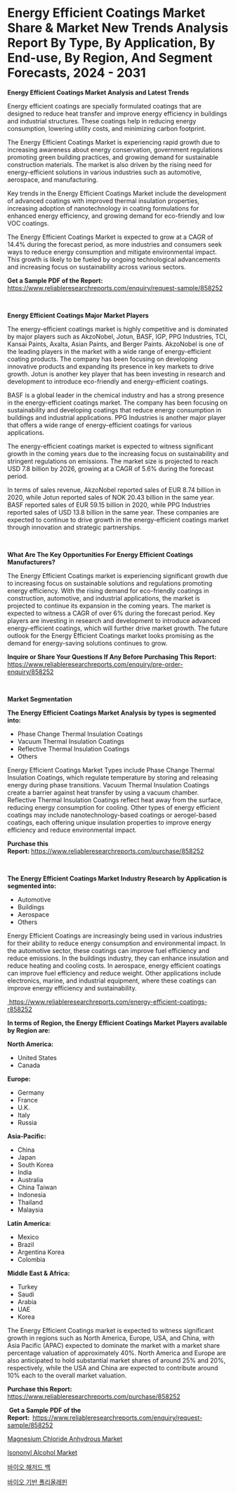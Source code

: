 <p><h1>Energy Efficient Coatings Market Share & Market New Trends Analysis Report By Type, By Application, By End-use, By Region, And Segment Forecasts, 2024 - 2031</h1></p><p><strong>Energy Efficient Coatings Market Analysis and Latest Trends</strong></p>
<p><p>Energy efficient coatings are specially formulated coatings that are designed to reduce heat transfer and improve energy efficiency in buildings and industrial structures. These coatings help in reducing energy consumption, lowering utility costs, and minimizing carbon footprint.</p><p>The Energy Efficient Coatings Market is experiencing rapid growth due to increasing awareness about energy conservation, government regulations promoting green building practices, and growing demand for sustainable construction materials. The market is also driven by the rising need for energy-efficient solutions in various industries such as automotive, aerospace, and manufacturing.</p><p>Key trends in the Energy Efficient Coatings Market include the development of advanced coatings with improved thermal insulation properties, increasing adoption of nanotechnology in coating formulations for enhanced energy efficiency, and growing demand for eco-friendly and low VOC coatings.</p><p>The Energy Efficient Coatings Market is expected to grow at a CAGR of 14.4% during the forecast period, as more industries and consumers seek ways to reduce energy consumption and mitigate environmental impact. This growth is likely to be fueled by ongoing technological advancements and increasing focus on sustainability across various sectors.</p></p>
<p><strong>Get a Sample PDF of the Report:&nbsp;</strong> <a href="https://www.reliableresearchreports.com/enquiry/request-sample/858252">https://www.reliableresearchreports.com/enquiry/request-sample/858252</a></p>
<p>&nbsp;</p>
<p><strong>Energy Efficient Coatings Major Market Players</strong></p>
<p><p>The energy-efficient coatings market is highly competitive and is dominated by major players such as AkzoNobel, Jotun, BASF, IGP, PPG Industries, TCI, Kansai Paints, Axalta, Asian Paints, and Berger Paints. AkzoNobel is one of the leading players in the market with a wide range of energy-efficient coating products. The company has been focusing on developing innovative products and expanding its presence in key markets to drive growth. Jotun is another key player that has been investing in research and development to introduce eco-friendly and energy-efficient coatings.</p><p>BASF is a global leader in the chemical industry and has a strong presence in the energy-efficient coatings market. The company has been focusing on sustainability and developing coatings that reduce energy consumption in buildings and industrial applications. PPG Industries is another major player that offers a wide range of energy-efficient coatings for various applications.</p><p>The energy-efficient coatings market is expected to witness significant growth in the coming years due to the increasing focus on sustainability and stringent regulations on emissions. The market size is projected to reach USD 7.8 billion by 2026, growing at a CAGR of 5.6% during the forecast period.</p><p>In terms of sales revenue, AkzoNobel reported sales of EUR 8.74 billion in 2020, while Jotun reported sales of NOK 20.43 billion in the same year. BASF reported sales of EUR 59.15 billion in 2020, while PPG Industries reported sales of USD 13.8 billion in the same year. These companies are expected to continue to drive growth in the energy-efficient coatings market through innovation and strategic partnerships.</p></p>
<p>&nbsp;</p>
<p><strong>What Are The Key Opportunities For Energy Efficient Coatings Manufacturers?</strong></p>
<p><p>The Energy Efficient Coatings market is experiencing significant growth due to increasing focus on sustainable solutions and regulations promoting energy efficiency. With the rising demand for eco-friendly coatings in construction, automotive, and industrial applications, the market is projected to continue its expansion in the coming years. The market is expected to witness a CAGR of over 6% during the forecast period. Key players are investing in research and development to introduce advanced energy-efficient coatings, which will further drive market growth. The future outlook for the Energy Efficient Coatings market looks promising as the demand for energy-saving solutions continues to grow.</p></p>
<p><strong>Inquire or Share Your Questions If Any Before Purchasing This Report:</strong> <a href="https://www.reliableresearchreports.com/enquiry/pre-order-enquiry/858252">https://www.reliableresearchreports.com/enquiry/pre-order-enquiry/858252</a></p>
<p>&nbsp;</p>
<p><strong>Market Segmentation</strong></p>
<p><strong>The Energy Efficient Coatings Market Analysis by types is segmented into:</strong></p>
<p><ul><li>Phase Change Thermal Insulation Coatings</li><li>Vacuum Thermal Insulation Coatings</li><li>Reflective Thermal Insulation Coatings</li><li>Others</li></ul></p>
<p><p>Energy Efficient Coatings Market Types include Phase Change Thermal Insulation Coatings, which regulate temperature by storing and releasing energy during phase transitions. Vacuum Thermal Insulation Coatings create a barrier against heat transfer by using a vacuum chamber. Reflective Thermal Insulation Coatings reflect heat away from the surface, reducing energy consumption for cooling. Other types of energy efficient coatings may include nanotechnology-based coatings or aerogel-based coatings, each offering unique insulation properties to improve energy efficiency and reduce environmental impact.</p></p>
<p><strong>Purchase this Report:&nbsp;</strong><a href="https://www.reliableresearchreports.com/purchase/858252">https://www.reliableresearchreports.com/purchase/858252</a></p>
<p>&nbsp;</p>
<p><strong>The Energy Efficient Coatings Market Industry Research by Application is segmented into:</strong></p>
<p><ul><li>Automotive</li><li>Buildings</li><li>Aerospace</li><li>Others</li></ul></p>
<p><p>Energy Efficient Coatings are increasingly being used in various industries for their ability to reduce energy consumption and environmental impact. In the automotive sector, these coatings can improve fuel efficiency and reduce emissions. In the buildings industry, they can enhance insulation and reduce heating and cooling costs. In aerospace, energy efficient coatings can improve fuel efficiency and reduce weight. Other applications include electronics, marine, and industrial equipment, where these coatings can improve energy efficiency and sustainability.</p></p>
<p><a href="https://www.reliableresearchreports.com/energy-efficient-coatings-r858252">&nbsp;https://www.reliableresearchreports.com/energy-efficient-coatings-r858252</a></p>
<p><strong>In terms of Region, the Energy Efficient Coatings Market Players available by Region are:</strong></p>
<p>
    <p> <strong> North America: </strong>
        <ul>
            <li>United States</li>
            <li>Canada</li>
        </ul>
        </p> 
    <p> <strong> Europe: </strong>
        <ul>
            <li>Germany</li>
            <li>France</li>
            <li>U.K.</li>
            <li>Italy</li>
            <li>Russia</li>
        </ul>
        </p> 
    <p> <strong> Asia-Pacific: </strong>
        <ul>
            <li>China</li>
            <li>Japan</li>
            <li>South Korea</li>
            <li>India</li>
            <li>Australia</li>
            <li>China Taiwan</li>
            <li>Indonesia</li>
            <li>Thailand</li>
            <li>Malaysia</li>
        </ul>
        </p> 
    <p> <strong> Latin America: </strong>
        <ul>
            <li>Mexico</li>
            <li>Brazil</li>
            <li>Argentina Korea</li>
            <li>Colombia</li>
        </ul>
        </p> 
    <p> <strong> Middle East & Africa: </strong>
        <ul>
            <li>Turkey</li>
            <li>Saudi</li>
            <li>Arabia</li>
            <li>UAE</li>
            <li>Korea</li>
        </ul>
    </p>
    </p>
<p><p>The Energy Efficient Coatings market is expected to witness significant growth in regions such as North America, Europe, USA, and China, with Asia Pacific (APAC) expected to dominate the market with a market share percentage valuation of approximately 40%. North America and Europe are also anticipated to hold substantial market shares of around 25% and 20%, respectively, while the USA and China are expected to contribute around 10% each to the overall market valuation.</p></p>
<p><strong>Purchase this Report: </strong><a href="https://www.reliableresearchreports.com/purchase/858252">https://www.reliableresearchreports.com/purchase/858252</a></p>
<p>&nbsp;<strong>Get a Sample PDF of the Report:&nbsp;&nbsp;</strong><a href="https://www.reliableresearchreports.com/enquiry/request-sample/858252">https://www.reliableresearchreports.com/enquiry/request-sample/858252</a></p>
<p><strong></strong></p>
<p><p><a href="https://github.com/sajonf007/Market-Research-Report-List-1/blob/main/magnesium-chloride-anhydrous-market.md">Magnesium Chloride Anhydrous Market</a></p><p><a href="https://github.com/qdaxyrhp12/Market-Research-Report-List-1/blob/main/isononyl-alcohol-market.md">Isononyl Alcohol Market</a></p><p><a href="https://github.com/alpinestartsekian/Market-Research-Report-List-1/blob/main/9324695118349.md">바이오 해저드 백</a></p><p><a href="https://github.com/muchswr/Market-Research-Report-List-1/blob/main/1067936118350.md">바이오 기반 폴리올레핀</a></p></p>